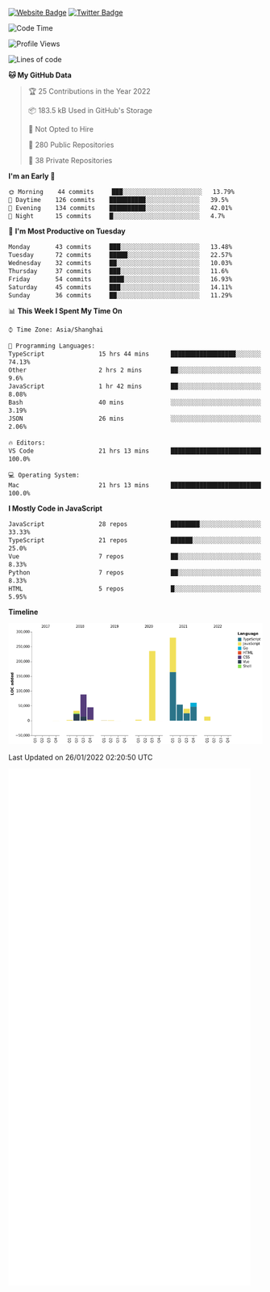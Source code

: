 [![Website Badge](https://img.shields.io/badge/-caos.me-444444?style=flat&logo=Google-Chrome&logoColor=f2f2f2&link=https://caos.me)](https://caos.me)
[![Twitter Badge](https://img.shields.io/badge/-@caosbad-1da1f2?style=flat&labelColor=1ca0f1&logo=twitter&logoColor=white&link=https://twitter.com/caosbad)](https://twitter.com/caosbad)



<!--START_SECTION:waka-->
![Code Time](http://img.shields.io/badge/Code%20Time-102%20hrs%207%20mins-blue)

![Profile Views](http://img.shields.io/badge/Profile%20Views-2-blue)

![Lines of code](https://img.shields.io/badge/From%20Hello%20World%20I%27ve%20Written-856%20Thousand%20lines%20of%20code-blue)

**🐱 My GitHub Data** 

> 🏆 25 Contributions in the Year 2022
 > 
> 📦 183.5 kB Used in GitHub's Storage 
 > 
> 🚫 Not Opted to Hire
 > 
> 📜 280 Public Repositories 
 > 
> 🔑 38 Private Repositories  
 > 
**I'm an Early 🐤** 

```text
🌞 Morning    44 commits     ███░░░░░░░░░░░░░░░░░░░░░░   13.79% 
🌆 Daytime    126 commits    ██████████░░░░░░░░░░░░░░░   39.5% 
🌃 Evening    134 commits    ██████████░░░░░░░░░░░░░░░   42.01% 
🌙 Night      15 commits     █░░░░░░░░░░░░░░░░░░░░░░░░   4.7%

```
📅 **I'm Most Productive on Tuesday** 

```text
Monday       43 commits     ███░░░░░░░░░░░░░░░░░░░░░░   13.48% 
Tuesday      72 commits     █████░░░░░░░░░░░░░░░░░░░░   22.57% 
Wednesday    32 commits     ██░░░░░░░░░░░░░░░░░░░░░░░   10.03% 
Thursday     37 commits     ███░░░░░░░░░░░░░░░░░░░░░░   11.6% 
Friday       54 commits     ████░░░░░░░░░░░░░░░░░░░░░   16.93% 
Saturday     45 commits     ███░░░░░░░░░░░░░░░░░░░░░░   14.11% 
Sunday       36 commits     ██░░░░░░░░░░░░░░░░░░░░░░░   11.29%

```


📊 **This Week I Spent My Time On** 

```text
⌚︎ Time Zone: Asia/Shanghai

💬 Programming Languages: 
TypeScript               15 hrs 44 mins      ██████████████████░░░░░░░   74.13% 
Other                    2 hrs 2 mins        ██░░░░░░░░░░░░░░░░░░░░░░░   9.6% 
JavaScript               1 hr 42 mins        ██░░░░░░░░░░░░░░░░░░░░░░░   8.08% 
Bash                     40 mins             ░░░░░░░░░░░░░░░░░░░░░░░░░   3.19% 
JSON                     26 mins             ░░░░░░░░░░░░░░░░░░░░░░░░░   2.06%

🔥 Editors: 
VS Code                  21 hrs 13 mins      █████████████████████████   100.0%

💻 Operating System: 
Mac                      21 hrs 13 mins      █████████████████████████   100.0%

```

**I Mostly Code in JavaScript** 

```text
JavaScript               28 repos            ████████░░░░░░░░░░░░░░░░░   33.33% 
TypeScript               21 repos            ██████░░░░░░░░░░░░░░░░░░░   25.0% 
Vue                      7 repos             ██░░░░░░░░░░░░░░░░░░░░░░░   8.33% 
Python                   7 repos             ██░░░░░░░░░░░░░░░░░░░░░░░   8.33% 
HTML                     5 repos             █░░░░░░░░░░░░░░░░░░░░░░░░   5.95%

```


**Timeline**

![Chart not found](https://raw.githubusercontent.com/caosbad/caosbad/master/charts/bar_graph.png) 


 Last Updated on 26/01/2022 02:20:50 UTC
<!--END_SECTION:waka-->


![Metrics](https://github.com/caosbad/CaosBad/blob/master/github-metrics.svg)
